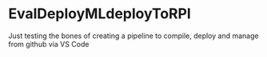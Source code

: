 # EvalDeployMLdeployToRPI
Just testing the bones of creating a pipeline to compile, deploy and manage from github via VS Code
